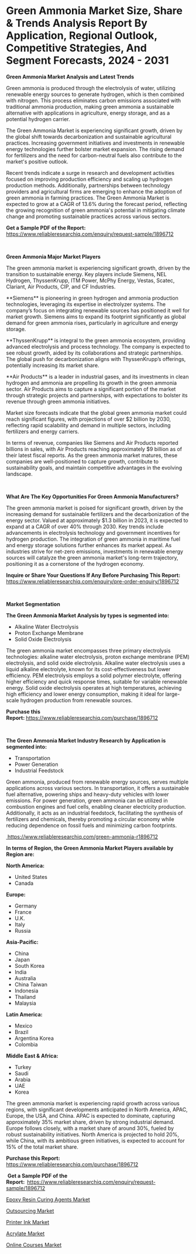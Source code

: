 <p><h1>Green Ammonia Market Size, Share & Trends Analysis Report By Application, Regional Outlook, Competitive Strategies, And Segment Forecasts, 2024 - 2031</h1></p><p><strong>Green Ammonia Market Analysis and Latest Trends</strong></p>
<p><p>Green ammonia is produced through the electrolysis of water, utilizing renewable energy sources to generate hydrogen, which is then combined with nitrogen. This process eliminates carbon emissions associated with traditional ammonia production, making green ammonia a sustainable alternative with applications in agriculture, energy storage, and as a potential hydrogen carrier. </p><p>The Green Ammonia Market is experiencing significant growth, driven by the global shift towards decarbonization and sustainable agricultural practices. Increasing government initiatives and investments in renewable energy technologies further bolster market expansion. The rising demand for fertilizers and the need for carbon-neutral fuels also contribute to the market's positive outlook.</p><p>Recent trends indicate a surge in research and development activities focused on improving production efficiency and scaling up hydrogen production methods. Additionally, partnerships between technology providers and agricultural firms are emerging to enhance the adoption of green ammonia in farming practices. The Green Ammonia Market is expected to grow at a CAGR of 13.6% during the forecast period, reflecting the growing recognition of green ammonia's potential in mitigating climate change and promoting sustainable practices across various sectors.</p></p>
<p><strong>Get a Sample PDF of the Report:&nbsp;</strong> <a href="https://www.reliableresearchiq.com/enquiry/request-sample/1896712?utm_campaign=101&utm_medium=2&utm_source=Github&utm_content=ia&utm_term=13112024&utm_id=green-ammonia">https://www.reliableresearchiq.com/enquiry/request-sample/1896712</a></p>
<p>&nbsp;</p>
<p><strong>Green Ammonia Major Market Players</strong></p>
<p><p>The green ammonia market is experiencing significant growth, driven by the transition to sustainable energy. Key players include Siemens, NEL Hydrogen, ThyssenKrupp, ITM Power, McPhy Energy, Vestas, Scatec, Clariant, Air Products, CIP, and CF Industries.</p><p>**Siemens** is pioneering in green hydrogen and ammonia production technologies, leveraging its expertise in electrolyzer systems. The company’s focus on integrating renewable sources has positioned it well for market growth. Siemens aims to expand its footprint significantly as global demand for green ammonia rises, particularly in agriculture and energy storage.</p><p>**ThyssenKrupp** is integral to the green ammonia ecosystem, providing advanced electrolysis and process technology. The company is expected to see robust growth, aided by its collaborations and strategic partnerships. The global push for decarbonization aligns with ThyssenKrupp’s offerings, potentially increasing its market share.</p><p>**Air Products** is a leader in industrial gases, and its investments in clean hydrogen and ammonia are propelling its growth in the green ammonia sector. Air Products aims to capture a significant portion of the market through strategic projects and partnerships, with expectations to bolster its revenue through green ammonia initiatives.</p><p>Market size forecasts indicate that the global green ammonia market could reach significant figures, with projections of over $2 billion by 2030, reflecting rapid scalability and demand in multiple sectors, including fertilizers and energy carriers.</p><p>In terms of revenue, companies like Siemens and Air Products reported billions in sales, with Air Products reaching approximately $9 billion as of their latest fiscal reports. As the green ammonia market matures, these companies are well-positioned to capture growth, contribute to sustainability goals, and maintain competitive advantages in the evolving landscape.</p></p>
<p>&nbsp;</p>
<p><strong>What Are The Key Opportunities For Green Ammonia Manufacturers?</strong></p>
<p><p>The green ammonia market is poised for significant growth, driven by the increasing demand for sustainable fertilizers and the decarbonization of the energy sector. Valued at approximately $1.3 billion in 2023, it is expected to expand at a CAGR of over 40% through 2030. Key trends include advancements in electrolysis technology and government incentives for hydrogen production. The integration of green ammonia in maritime fuel and energy storage solutions further enhances its market appeal. As industries strive for net-zero emissions, investments in renewable energy sources will catalyze the green ammonia market's long-term trajectory, positioning it as a cornerstone of the hydrogen economy.</p></p>
<p><strong>Inquire or Share Your Questions If Any Before Purchasing This Report:</strong> <a href="https://www.reliableresearchiq.com/enquiry/pre-order-enquiry/1896712?utm_campaign=101&utm_medium=2&utm_source=Github&utm_content=ia&utm_term=13112024&utm_id=green-ammonia">https://www.reliableresearchiq.com/enquiry/pre-order-enquiry/1896712</a></p>
<p>&nbsp;</p>
<p><strong>Market Segmentation</strong></p>
<p><strong>The Green Ammonia Market Analysis by types is segmented into:</strong></p>
<p><ul><li>Alkaline Water Electrolysis</li><li>Proton Exchange Membrane</li><li>Solid Oxide Electrolysis</li></ul></p>
<p><p>The green ammonia market encompasses three primary electrolysis technologies: alkaline water electrolysis, proton exchange membrane (PEM) electrolysis, and solid oxide electrolysis. Alkaline water electrolysis uses a liquid alkaline electrolyte, known for its cost-effectiveness but lower efficiency. PEM electrolysis employs a solid polymer electrolyte, offering higher efficiency and quick response times, suitable for variable renewable energy. Solid oxide electrolysis operates at high temperatures, achieving high efficiency and lower energy consumption, making it ideal for large-scale hydrogen production from renewable sources.</p></p>
<p><strong>Purchase this Report:&nbsp;</strong><a href="https://www.reliableresearchiq.com/purchase/1896712?utm_campaign=101&utm_medium=2&utm_source=Github&utm_content=ia&utm_term=13112024&utm_id=green-ammonia">https://www.reliableresearchiq.com/purchase/1896712</a></p>
<p>&nbsp;</p>
<p><strong>The Green Ammonia Market Industry Research by Application is segmented into:</strong></p>
<p><ul><li>Transportation</li><li>Power Generation</li><li>Industrial Feedstock</li></ul></p>
<p><p>Green ammonia, produced from renewable energy sources, serves multiple applications across various sectors. In transportation, it offers a sustainable fuel alternative, powering ships and heavy-duty vehicles with lower emissions. For power generation, green ammonia can be utilized in combustion engines and fuel cells, enabling cleaner electricity production. Additionally, it acts as an industrial feedstock, facilitating the synthesis of fertilizers and chemicals, thereby promoting a circular economy while reducing dependence on fossil fuels and minimizing carbon footprints.</p></p>
<p><a href="https://www.reliableresearchiq.com/green-ammonia-r1896712?utm_campaign=101&utm_medium=2&utm_source=Github&utm_content=ia&utm_term=13112024&utm_id=green-ammonia">&nbsp;https://www.reliableresearchiq.com/green-ammonia-r1896712</a></p>
<p><strong>In terms of Region, the Green Ammonia Market Players available by Region are:</strong></p>
<p>
    <p> <strong> North America: </strong>
        <ul>
            <li>United States</li>
            <li>Canada</li>
        </ul>
        </p> 
    <p> <strong> Europe: </strong>
        <ul>
            <li>Germany</li>
            <li>France</li>
            <li>U.K.</li>
            <li>Italy</li>
            <li>Russia</li>
        </ul>
        </p> 
    <p> <strong> Asia-Pacific: </strong>
        <ul>
            <li>China</li>
            <li>Japan</li>
            <li>South Korea</li>
            <li>India</li>
            <li>Australia</li>
            <li>China Taiwan</li>
            <li>Indonesia</li>
            <li>Thailand</li>
            <li>Malaysia</li>
        </ul>
        </p> 
    <p> <strong> Latin America: </strong>
        <ul>
            <li>Mexico</li>
            <li>Brazil</li>
            <li>Argentina Korea</li>
            <li>Colombia</li>
        </ul>
        </p> 
    <p> <strong> Middle East & Africa: </strong>
        <ul>
            <li>Turkey</li>
            <li>Saudi</li>
            <li>Arabia</li>
            <li>UAE</li>
            <li>Korea</li>
        </ul>
    </p>
    </p>
<p><p>The green ammonia market is experiencing rapid growth across various regions, with significant developments anticipated in North America, APAC, Europe, the USA, and China. APAC is expected to dominate, capturing approximately 35% market share, driven by strong industrial demand. Europe follows closely, with a market share of around 30%, fueled by robust sustainability initiatives. North America is projected to hold 20%, while China, with its ambitious green initiatives, is expected to account for 15% of the total market share.</p></p>
<p><strong>Purchase this Report: </strong><a href="https://www.reliableresearchiq.com/purchase/1896712?utm_campaign=101&utm_medium=2&utm_source=Github&utm_content=ia&utm_term=13112024&utm_id=green-ammonia">https://www.reliableresearchiq.com/purchase/1896712</a></p>
<p>&nbsp;<strong>Get a Sample PDF of the Report:&nbsp;&nbsp;</strong><a href="https://www.reliableresearchiq.com/enquiry/request-sample/1896712?utm_campaign=101&utm_medium=2&utm_source=Github&utm_content=ia&utm_term=13112024&utm_id=green-ammonia">https://www.reliableresearchiq.com/enquiry/request-sample/1896712</a></p>
<p><strong></strong></p>
<p><p><a href="https://www.linkedin.com/pulse/epoxy-resin-curing-agents-market-emerging-trends-future-prospects-b3chc?utm_campaign=101&utm_medium=2&utm_source=Github&utm_content=ia&utm_term=13112024&utm_id=green-ammonia">Epoxy Resin Curing Agents Market</a></p><p><a href="https://issuu.com/reportprime-2/docs/outsourcing-market-size-2030.pptx_98af38f251057e?utm_campaign=101&utm_medium=2&utm_source=Github&utm_content=ia&utm_term=13112024&utm_id=green-ammonia">Outsourcing Market</a></p><p><a href="https://www.linkedin.com/pulse/printer-ink-value-chain-analysis-from-raw-materials-end-user-applications-kbb3c?utm_campaign=101&utm_medium=2&utm_source=Github&utm_content=ia&utm_term=13112024&utm_id=green-ammonia">Printer Ink Market</a></p><p><a href="https://www.linkedin.com/pulse/acrylate-market-innovations-trends-comprehensive-study-2024-2031-fs56c?utm_campaign=101&utm_medium=2&utm_source=Github&utm_content=ia&utm_term=13112024&utm_id=green-ammonia">Acrylate Market</a></p><p><a href="https://issuu.com/reportprime-2/docs/online-courses-market-size-2030.ppt_8a5a65c3d41b12?utm_campaign=101&utm_medium=2&utm_source=Github&utm_content=ia&utm_term=13112024&utm_id=green-ammonia">Online Courses Market</a></p></p>